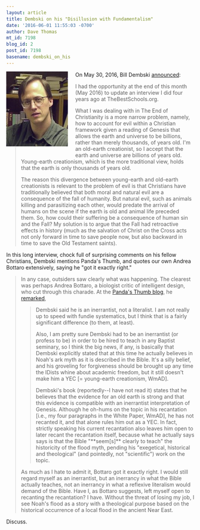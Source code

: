 ```yaml
---
layout: article
title: Dembski on his "Disillusion with Fundamentalism"
date: '2016-06-01 11:55:03 -0700'
author: Dave Thomas
mt_id: 7198
blog_id: 2
post_id: 7198
basename: dembski_on_his
---
```

<img src="/uploads/2016/Wm_Dembski.jpg" alt="Wm_Dembski.jpg" width="165" height="200" style="float: left; margin: 0 20px 20px 0;" class="mt-image-left" />

On May 30, 2016, Bill Dembski [announced](https://billdembski.com/disillusion-with-fundamentalism/):


> I had the opportunity at the end of this month (May 2016) to update an interview I did four years ago at TheBestSchools.org.
> 
> What I was dealing with in The End of Christianity is a more narrow problem, namely, how to account for evil within a Christian framework given a reading of Genesis that allows the earth and universe to be billions, rather than merely thousands, of years old. I'm an old-earth creationist, so I accept that the earth and universe are billions of years old. Young-earth creationism, which is the more traditional view, holds that the earth is only thousands of years old.
> 
> The reason this divergence between young-earth and old-earth creationists is relevant to the problem of evil is that Christians have traditionally believed that both moral and natural evil are a consequence of the fall of humanity. But natural evil, such as animals killing and parasitizing each other, would predate the arrival of humans on the scene if the earth is old and animal life preceded them. So, how could their suffering be a consequence of human sin and the Fall? My solution is to argue that the Fall had retroactive effects in history (much as the salvation of Christ on the Cross acts not only forward in time to save people now, but also backward in time to save the Old Testament saints).

In this long interview, chock full of surprising comments on his fellow Christians, Dembski mentions Panda's Thumb, and quotes our own Andrea Bottaro extensively, saying he "got it exactly right."

> In any case, outsiders saw clearly what was happening. The clearest was perhaps Andrea Bottaro, a biologist critic of intelligent design, who cut through this charade. At the [Panda's Thumb blog](http://pandasthumb.org/archives/2010/10/dembski-coming.html), he [remarked](http://pandasthumb.org/archives/2010/10/dembski-coming.html#comment-235901),
> 
> > Dembski said he is an inerrantist, not a literalist. I am not really up to speed with fundie systematics, but I think that is a fairly significant difference (to them, at least).
> > 
> > Also, I am pretty sure Dembski had to be an inerrantist (or profess to be) in order to be hired to teach in any Baptist seminary, so I think the big news, if any, is basically that Dembski explicitly stated that at this time he actually believes in Noah's ark myth as it is described in the Bible. It's a silly belief, and his groveling for forgiveness should be brought up any time the IDists whine about academic freedom, but it still doesn't make him a YEC \[= young-earth creationism, WmAD\].
> > 
> > Dembski's book (reportedly--I have not read it) states that he believes that the evidence for an old earth is strong and that this evidence is compatible with an inerrantist interpretation of Genesis. Although he oh-hums on the topic in his recantation \[i.e., my four paragraphs in the White Paper, WmAD\], he has not recanted it, and that alone rules him out as a YEC. In fact, strictly speaking his current recantation also leaves him open to later recant the recantation itself, because what he actually says says is that the Bible "\*\*seem\[s\]\*\* clearly to teach" the historicity of the flood myth, pending his "exegetical, historical and theological" (and pointedly, not "scientific") work on the topic.
> 
> 
> As much as I hate to admit it, Bottaro got it exactly right. I would still regard myself as an inerrantist, but an inerrancy in what the Bible actually teaches, not an inerrancy in what a reflexive literalism would demand of the Bible. Have I, as Bottaro suggests, left myself open to recanting the recantation? I have. Without the threat of losing my job, I see Noah's flood as a story with a theological purpose based on the historical occurrence of a local flood in the ancient Near East.

Discuss.
